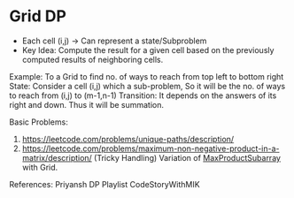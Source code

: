 # Grid DP

- Each cell (i,j) -> Can represent a state/Subproblem
- Key Idea: Compute the result for a given cell based on the previously computed results of neighboring cells.

Example:
To a Grid to find no. of ways to reach from top left to bottom right
State: 
Consider a cell (i,j) which a sub-problem, So it will be the no. of ways to reach from (i,j) to (m-1,n-1)
Transition:
It depends on the answers of its right and down. Thus it will be summation.


Basic Problems:
1. https://leetcode.com/problems/unique-paths/description/
2. https://leetcode.com/problems/maximum-non-negative-product-in-a-matrix/description/ (Tricky Handling) Variation of [MaxProductSubarray](https://leetcode.com/problems/maximum-product-subarray/description/) with Grid.



References:
Priyansh DP Playlist
CodeStoryWithMIK
